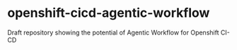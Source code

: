 # openshift-cicd-agentic-workflow

Draft repository showing the potential of Agentic Workflow for Openshift CI-CD